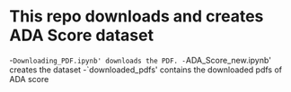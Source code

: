 # This repo downloads and creates ADA Score dataset

-`Downloading_PDF.ipynb' downloads the PDF.
-`ADA_Score_new.ipynb' creates the dataset
-`downloaded_pdfs' contains the downloaded pdfs of ADA score
